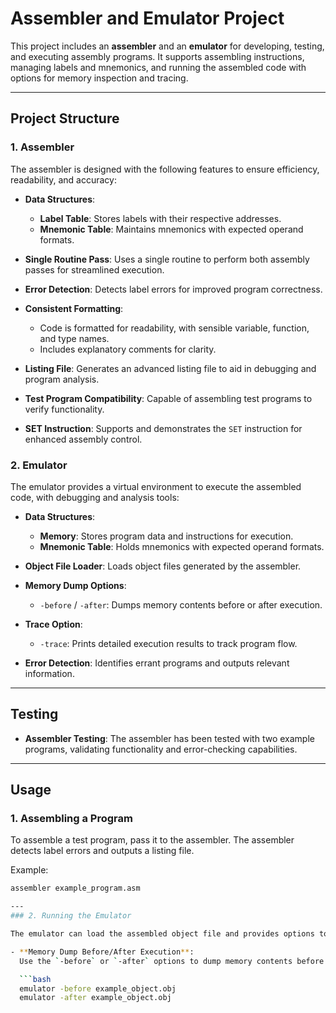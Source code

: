 # Assembler and Emulator Project

This project includes an **assembler** and an **emulator** for developing, testing, and executing assembly programs. It supports assembling instructions, managing labels and mnemonics, and running the assembled code with options for memory inspection and tracing.

---

## Project Structure

### 1. Assembler

The assembler is designed with the following features to ensure efficiency, readability, and accuracy:

- **Data Structures**:  
  - **Label Table**: Stores labels with their respective addresses.
  - **Mnemonic Table**: Maintains mnemonics with expected operand formats.
  
- **Single Routine Pass**: Uses a single routine to perform both assembly passes for streamlined execution.

- **Error Detection**: Detects label errors for improved program correctness.

- **Consistent Formatting**: 
  - Code is formatted for readability, with sensible variable, function, and type names.
  - Includes explanatory comments for clarity.
  
- **Listing File**: Generates an advanced listing file to aid in debugging and program analysis.

- **Test Program Compatibility**: Capable of assembling test programs to verify functionality.

- **SET Instruction**: Supports and demonstrates the `SET` instruction for enhanced assembly control.

### 2. Emulator

The emulator provides a virtual environment to execute the assembled code, with debugging and analysis tools:

- **Data Structures**:
  - **Memory**: Stores program data and instructions for execution.
  - **Mnemonic Table**: Holds mnemonics with expected operand formats.
  
- **Object File Loader**: Loads object files generated by the assembler.

- **Memory Dump Options**:
  - `-before` / `-after`: Dumps memory contents before or after execution.

- **Trace Option**: 
  - `-trace`: Prints detailed execution results to track program flow.
  
- **Error Detection**: Identifies errant programs and outputs relevant information.

---

## Testing

- **Assembler Testing**: The assembler has been tested with two example programs, validating functionality and error-checking capabilities.

---

## Usage

### 1. Assembling a Program

To assemble a test program, pass it to the assembler. The assembler detects label errors and outputs a listing file.  

Example:
```bash
assembler example_program.asm

---
### 2. Running the Emulator

The emulator can load the assembled object file and provides options to inspect memory and trace execution:

- **Memory Dump Before/After Execution**:  
  Use the `-before` or `-after` options to dump memory contents before or after execution.

  ```bash
  emulator -before example_object.obj
  emulator -after example_object.obj
